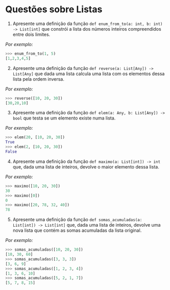 # Questões sobre Listas

1. Apresente uma definição da função `def enum_from_to(a: int, b: int) ->
List[int]` que constrói a lista dos números inteiros compreendidos entre dois
limites.

*Por exemplo:*

```python
>>> enum_from_to(1, 5)
[1,2,3,4,5]
```

2. Apresente uma definição da função `def reverse(a: List[Any]) -> List[Any]`
que dada uma lista calcula uma lista com os elementos dessa lista pela ordem
inversa.

*Por exemplo:*

```python
>>> reverse([10, 20, 30])
[30,20,10]
```

3. Apresente uma definição da função `def elem(a: Any, b: List[Any]) -> bool`
que testa se um elemento existe numa lista.

*Por exemplo:*

```python
>>> elem(20, [10, 20, 30])
True
>>> elem(2, [10, 20, 30])
False
```

4. Apresente uma definição da função `def maximo(a: List[int]) -> int`
que, dada uma lista de inteiros, devolve o maior elemento dessa lista.

*Por exemplo:*

```python
>>> maximo([10, 20, 30])
30
>>> maximo([0])
0
>>> maximo([20, 78, 32, 40])
78
```

5. Apresente uma definição da função `def somas_acumuladas(a: List[int]) -> List[int]`
que, dada uma lista de inteiros, devolve uma nova lista que contém as somas acumuladas da lista original.

*Por exemplo:*

```python
>>> somas_acumuladas([10, 20, 30])
[10, 30, 60]
>>> somas_acumuladas([3, 3, 3])
[3, 6, 9]
>>> somas_acumuladas([1, 2, 3, 4])
[1, 3, 6, 10]
>>> somas_acumuladas([5, 2, 1, 7])
[5, 7, 8, 15]
```

